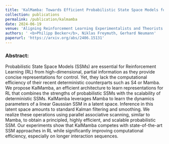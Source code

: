 ```yaml
---
title: 'KalMamba: Towards Efficient Probabilistic State Space Models for RL under Uncertainty'
collection: publications
permalink: /publication/kalmamba
date: 2024-06-19
venue: 'Aligning Reinforcement Learning Experimentalists and Theorists Workshop @ ICML; Next Generation of Sequence Modeling Architectures Workshop @ ICML; Training Agents with Foundation Models @ RLC'
authors: ' <b>Philipp Becker</b>, Niklas Freymuth, Gerhard Neumann'
paperurl: 'https://arxiv.org/abs/2406.15131'
---
```


<p>
<h3> Abstract: </h3>
Probabilistic State Space Models (SSMs) are essential for Reinforcement Learning (RL) from high-dimensional, partial information as they provide concise representations for control. Yet, they lack the computational efficiency of their recent deterministic counterparts such as S4 or Mamba. We propose KalMamba, an efficient architecture to learn representations for RL that combines the strengths of probabilistic SSMs with the scalability of deterministic SSMs. KalMamba leverages Mamba to learn the dynamics parameters of a linear Gaussian SSM in a latent space. Inference in this latent space amounts to standard Kalman filtering and smoothing. We realize these operations using parallel associative scanning, similar to Mamba, to obtain a principled, highly efficient, and scalable probabilistic SSM. Our experiments show that KalMamba competes with state-of-the-art SSM approaches in RL while significantly improving computational efficiency, especially on longer interaction sequences.
</p>